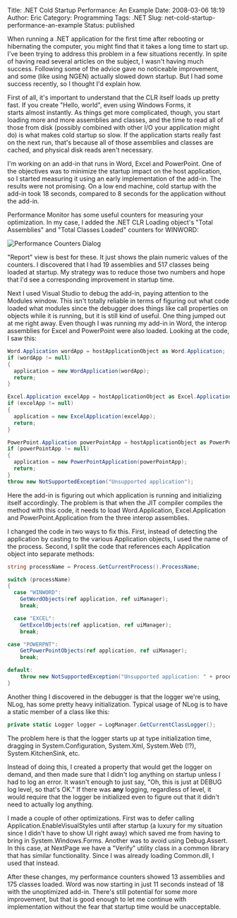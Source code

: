 Title: .NET Cold Startup Performance: An Example
Date: 2008-03-06 18:19
Author: Eric
Category: Programming
Tags: .NET
Slug: net-cold-startup-performance-an-example
Status: published

When running a .NET application for the first time after rebooting or
hibernating the computer, you might find that it takes a long time to
start up. I've been trying to address this problem in a few situations
recently. In spite of having read several articles on the subject, I
wasn't having much success. Following some of the advice gave no
noticeable improvement, and some (like using NGEN) actually slowed down
startup. But I had some success recently, so I thought I'd explain how.

<!--more-->

First of all, it's important to understand that the CLR itself loads up
pretty fast. If you create "Hello, world", even using Windows Forms, it
starts almost instantly. As things get more complicated, though, you
start loading more and more assemblies and classes, and the time to read
all of those from disk (possibly combined with other I/O your
application might do) is what makes cold startup so slow. If the
application starts really fast on the next run, that's because all of
those assemblies and classes are cached, and physical disk reads aren't
necessary.

I'm working on an add-in that runs in Word, Excel and PowerPoint. One of
the objectives was to minimize the startup impact on the host
application, so I started measuring it using an early implementation of
the add-in. The results were not promising. On a low end machine, cold
startup with the add-in took 18 seconds, compared to 8 seconds for the
application without the add-in.

Performance Monitor has some useful counters for measuring your
optimization. In my case, I added the .NET CLR Loading object's "Total
Assemblies" and "Total Classes Loaded" counters for WINWORD:

![Performance Counters
Dialog]({filename}/images/cold-start-add-counters.jpg)

"Report" view is best for these. It just shows the plain numeric values
of the counters. I discovered that I had 19 assemblies and 517 classes
being loaded at startup. My strategy was to reduce those two numbers and
hope that I'd see a corresponding improvement in startup time.

Next I used Visual Studio to debug the add-in, paying attention to the
Modules window. This isn't totally reliable in terms of figuring out
what code loaded what modules since the debugger does things like call
properties on objects while it is running, but it is still kind of
useful. One thing jumped out at me right away. Even though I was running
my add-in in Word, the interop assemblies for Excel and PowerPoint were
also loaded. Looking at the code, I saw this:

```csharp
Word.Application wordApp = hostApplicationObject as Word.Application;
if (wordApp != null)
{
  application = new WordApplication(wordApp);
  return;
} 

Excel.Application excelApp = hostApplicationObject as Excel.Application;
if (excelApp != null)
{
  application = new ExcelApplication(excelApp);
  return;
}  

PowerPoint.Application powerPointApp = hostApplicationObject as PowerPoint.Application;
if (powerPointApp != null)
{
  application = new PowerPointApplication(powerPointApp);
  return;
}
throw new NotSupportedException("Unsupported application");
```

Here the add-in is figuring out which application is running and
initializing itself accordingly. The problem is that when the JIT
compiler compiles the method with this code, it needs to load
Word.Application, Excel.Application and PowerPoint.Application from the
three interop assemblies.

I changed the code in two ways to fix this. First, instead of detecting
the application by casting to the various Application objects, I used
the name of the process. Second, I split the code that references each
Application object into separate methods:

```csharp
string processName = Process.GetCurrentProcess().ProcessName;  

switch (processName)
{
  case "WINWORD":
    GetWordObjects(ref application, ref uiManager);
    break;   

  case "EXCEL":
    GetExcelObjects(ref application, ref uiManager);
    break;  

case "POWERPNT":
    GetPowerPointObjects(ref application, ref uiManager);
    break;  

default:
    throw new NotSupportedException("Unsupported application: " + processName);
}
```

Another thing I discovered in the debugger is that the logger we're
using, NLog, has some pretty heavy initialization. Typical usage of NLog
is to have a static member of a class like this:

```csharp
private static Logger logger = LogManager.GetCurrentClassLogger();
```

The problem here is that the logger starts up at type initialization
time, dragging in System.Configuration, System.Xml, System.Web (!?),
System.KitchenSink, etc.

Instead of doing this, I created a property that would get the logger on
demand, and then made sure that I didn't log anything on startup unless
I had to log an error. It wasn't enough to just say, "Oh, this is just
at DEBUG log level, so that's OK." If there was **any** logging,
regardless of level, it would require that the logger be initialized
even to figure out that it didn't need to actually log anything.

I made a couple of other optimizations. First was to defer calling
Application.EnableVisualStyles until after startup (a luxury for my
situation since I didn't have to show UI right away) which saved me from
having to bring in System.Windows.Forms. Another was to avoid using
Debug.Assert. In this case, at NextPage we have a "Verify" utility class
in a common library that has similar functionality. Since I was already
loading Common.dll, I used that instead.

After these changes, my performance counters showed 13 assemblies and
175 classes loaded. Word was now starting in just 11 seconds instead of
18 with the unoptimized add-in. There's still potential for some more
improvement, but that is good enough to let me continue with
implementation without the fear that startup time would be unacceptable.
